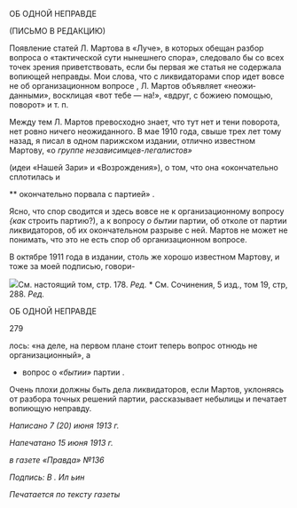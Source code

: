 ОБ ОДНОЙ НЕПРАВДЕ

(ПИСЬМО В РЕДАКЦИЮ)

Появление статей Л. Мартова в «Луче», в которых обещан разбор вопроса о «такти­ческой сути нынешнего спора», следовало бы со всех точек зрения приветствовать, ес­ли бы первая же статья не содержала вопиющей неправды. Мои слова, что с ликвида­торами спор идет вовсе не об организационном вопросе , Л. Мартов объявляет «неожи­данными», восклицая «вот тебе — на!», «вдруг, с божиею помощью, поворот» и т. п.

Между тем Л. Мартов превосходно знает, что тут нет и тени поворота, нет ровно ни­чего неожиданного. В мае 1910 года, свыше трех лет тому назад, я писал в одном па­рижском издании, отлично известном Мартову, «о _группе независимцев-легалистов»_

(идеи «Нашей Зари» и «Возрождения»), о том, что она «окончательно сплотилась и

** окончательно порвала с партией» .

Ясно, что спор сводится и здесь вовсе не к организационному вопросу _{как_ строить партию?), а к вопросу _о бытии_ партии, об отколе от партии ликвидаторов, об их окон­чательном разрыве с ней. Мартов не может не понимать, что это не есть спор об орга­низационном вопросе.

В октябре 1911 года в издании, столь же хорошо известном Мартову, и тоже за моей подписью, говори-

![](file:///C:/Users/bot32/AppData/Local/Temp/msohtmlclip1/01/clip_image001.png)См. настоящий том, стр. 178. _Ред._ * См. Сочинения, 5 изд., том 19, стр, 288. _Ред._

  

ОБ ОДНОЙ НЕПРАВДЕ

  

279

  

лось: «на деле, на первом плане стоит теперь вопрос отнюдь не организационный», а

* вопрос о _«бытии»_ партии .

Очень плохи должны быть дела ликвидаторов, если Мартов, уклоняясь от разбора точных решений партии, рассказывает небылицы и печатает вопиющую неправду.

  

_Написано 7 (20) июня 1913 г._

_Напечатано 15 июня 1913 г._

_в газете «Правда» №136_

_Подпись: В . Ил ьин_

  

_Печатается по тексту газеты_